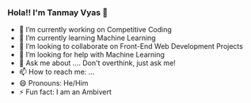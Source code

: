 ### Hola!! I'm Tanmay Vyas 👋

- 🔭 I’m currently working on Competitive Coding
- 🌱 I’m currently learning Machine Learning
- 👯 I’m looking to collaborate on Front-End Web Development Projects
- 🤔 I’m looking for help with Machine Learning
- 💬 Ask me about .... Don't overthink, just ask me! 
- 📫 How to reach me: ...
- 😄 Pronouns: He/Him
- ⚡ Fun fact: I am an Ambivert

